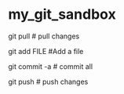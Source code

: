 # my_git_sandbox

git pull # pull  changes

git add FILE  #Add a file  

git commit -a # commit all 

git push # push changes
